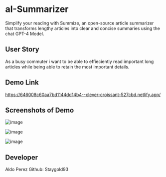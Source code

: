 # aI-Summarizer
Simplify your reading with Summize, an open-source article summarizer
that transforms lengthy articles into clear and concise summaries using the  chat GPT-4 Model.

## User Story
As a busy commuter i want to be able to effieciently read important long articles while being able to retain the most important details.

## Demo Link 
https://646008c60aa7bd1144dd14b4--clever-croissant-527cbd.netlify.app/


## Screenshots of Demo
![image](https://user-images.githubusercontent.com/112224915/235833499-7841fabb-d89f-418a-a06a-84a6e157e309.png)

![image](https://github.com/Staygold93/aI-Summarizer/assets/112224915/431c90cf-a32a-432d-846d-d74145edb7f5)

![image](https://github.com/Staygold93/aI-Summarizer/assets/112224915/835a64db-4d0f-410c-b62c-f21e3030fd49)



## Developer 
Aldo Perez
Github: Staygold93







